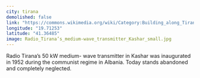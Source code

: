 ```yaml
---
city: tirana
demolished: false
link: "https://commons.wikimedia.org/wiki/Category:Building_along_Tiran%C3%AB-Durr%C3%AB_highway"
longitude: "19.71253"
latitude: "41.36485"
image: Radio_Tirana’s_medium-wave_transmitter_Kashar_small.jpg
---
```

Radio Tirana’s 50 kW medium- wave transmitter in Kashar was inaugurated in 1952 during the communist regime in Albania. Today stands abandoned and completely neglected.